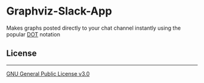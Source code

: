 # Graphviz-Slack-App

Makes graphs posted directly to your chat channel instantly using the popular [DOT](http://www.graphviz.org/content/dot-language) notation

## License

--------

[GNU General Public License v3.0](http://choosealicense.com/licenses/gpl-3.0/#)


